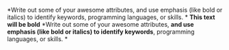 *Write out some of your awesome attributes, and use emphasis (like bold or italics) to identify keywords, programming languages, or skills. *
**This text will be bold**
*Write out some of your awesome attributes, **and use emphasis (like bold or italics) to identify keywords**, programming languages, or skills. *
